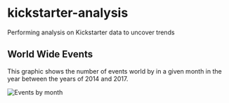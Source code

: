 # kickstarter-analysis
Performing analysis on Kickstarter data to uncover trends
## World Wide Events
This graphic shows the number of events world by in a given month in the year between the years of 2014 and 2017.

![Events by month](C:\Users\ethomas33\Desktop\Class\Module1\Numberofeventsbymonth.png)
